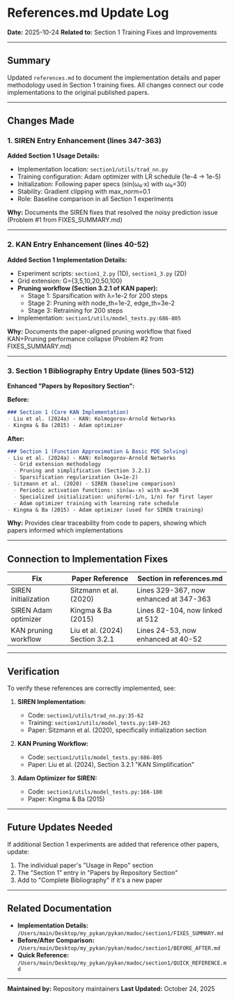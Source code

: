# References.md Update Log

**Date:** 2025-10-24
**Related to:** Section 1 Training Fixes and Improvements

---

## Summary

Updated `references.md` to document the implementation details and paper methodology used in Section 1 training fixes. All changes connect our code implementations to the original published papers.

---

## Changes Made

### 1. SIREN Entry Enhancement (lines 347-363)

**Added Section 1 Usage Details:**
- Implementation location: `section1/utils/trad_nn.py`
- Training configuration: Adam optimizer with LR schedule (1e-4 → 1e-5)
- Initialization: Following paper specs (sin(ω₀·x) with ω₀=30)
- Stability: Gradient clipping with max_norm=0.1
- Role: Baseline comparison in all Section 1 experiments

**Why:** Documents the SIREN fixes that resolved the noisy prediction issue (Problem #1 from FIXES_SUMMARY.md)

---

### 2. KAN Entry Enhancement (lines 40-52)

**Added Section 1 Implementation Details:**
- Experiment scripts: `section1_2.py` (1D), `section1_3.py` (2D)
- Grid extension: G={3,5,10,20,50,100}
- **Pruning workflow (Section 3.2.1 of KAN paper):**
  - Stage 1: Sparsification with λ=1e-2 for 200 steps
  - Stage 2: Pruning with node_th=1e-2, edge_th=3e-2
  - Stage 3: Retraining for 200 steps
- Implementation: `section1/utils/model_tests.py:686-805`

**Why:** Documents the paper-aligned pruning workflow that fixed KAN+Pruning performance collapse (Problem #2 from FIXES_SUMMARY.md)

---

### 3. Section 1 Bibliography Entry Update (lines 503-512)

**Enhanced "Papers by Repository Section":**

**Before:**
```markdown
### Section 1 (Core KAN Implementation)
- Liu et al. (2024a) - KAN: Kolmogorov-Arnold Networks
- Kingma & Ba (2015) - Adam optimizer
```

**After:**
```markdown
### Section 1 (Function Approximation & Basic PDE Solving)
- Liu et al. (2024a) - KAN: Kolmogorov-Arnold Networks
  - Grid extension methodology
  - Pruning and simplification (Section 3.2.1)
  - Sparsification regularization (λ=1e-2)
- Sitzmann et al. (2020) - SIREN (baseline comparison)
  - Periodic activation functions: sin(ω₀·x) with ω₀=30
  - Specialized initialization: uniform(-1/n, 1/n) for first layer
  - Adam optimizer training with learning rate schedule
- Kingma & Ba (2015) - Adam optimizer (used for SIREN training)
```

**Why:** Provides clear traceability from code to papers, showing which papers informed which implementations

---

## Connection to Implementation Fixes

| Fix | Paper Reference | Section in references.md |
|-----|----------------|-------------------------|
| SIREN initialization | Sitzmann et al. (2020) | Lines 329-367, now enhanced at 347-363 |
| SIREN Adam optimizer | Kingma & Ba (2015) | Lines 82-104, now linked at 512 |
| KAN pruning workflow | Liu et al. (2024) Section 3.2.1 | Lines 24-53, now enhanced at 40-52 |

---

## Verification

To verify these references are correctly implemented, see:

1. **SIREN Implementation:**
   - Code: `section1/utils/trad_nn.py:35-62`
   - Training: `section1/utils/model_tests.py:149-263`
   - Paper: Sitzmann et al. (2020), specifically initialization section

2. **KAN Pruning Workflow:**
   - Code: `section1/utils/model_tests.py:686-805`
   - Paper: Liu et al. (2024), Section 3.2.1 "KAN Simplification"

3. **Adam Optimizer for SIREN:**
   - Code: `section1/utils/model_tests.py:166-180`
   - Paper: Kingma & Ba (2015)

---

## Future Updates Needed

If additional Section 1 experiments are added that reference other papers, update:
1. The individual paper's "Usage in Repo" section
2. The "Section 1" entry in "Papers by Repository Section"
3. Add to "Complete Bibliography" if it's a new paper

---

## Related Documentation

- **Implementation Details:** `/Users/main/Desktop/my_pykan/pykan/madoc/section1/FIXES_SUMMARY.md`
- **Before/After Comparison:** `/Users/main/Desktop/my_pykan/pykan/madoc/section1/BEFORE_AFTER.md`
- **Quick Reference:** `/Users/main/Desktop/my_pykan/pykan/madoc/section1/QUICK_REFERENCE.md`

---

**Maintained by:** Repository maintainers
**Last Updated:** October 24, 2025
